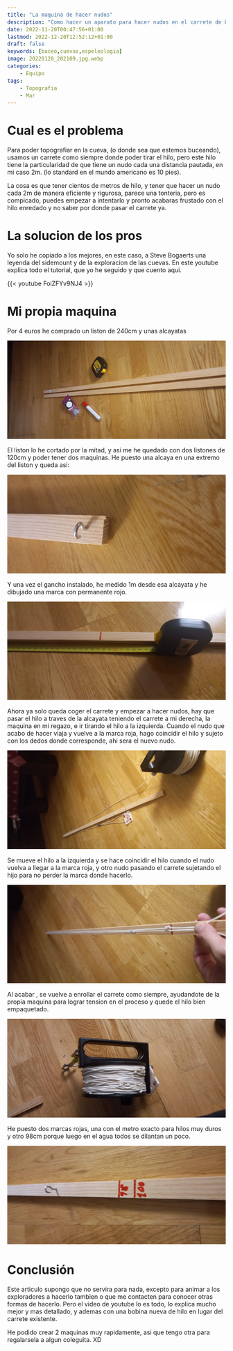 ```yaml
---
title: "La maquina de hacer nudos"
description: "Como hacer un aparato para hacer nudos en el carrete de buceo"
date: 2022-11-20T00:47:56+01:00
lastmod: 2022-12-20T12:52:12+01:00
draft: false
keywords: [buceo,cuevas,espeleologia]
image: 20220120_202109.jpg.webp
categories:
    - Equipo
tags:
    - Topografia
    - Mar
---
```


# Cual es el problema

Para poder topografiar en la cueva, (o donde sea que estemos buceando), usamos un carrete como siempre donde poder tirar el hilo, pero este hilo tiene la particularidad de que tiene un nudo cada una distancia pautada, en mi caso 2m. (lo standard en el mundo americano es 10 pies).

La cosa es que tener cientos de metros de hilo, y tener que hacer un nudo cada 2m de manera eficiente y rigurosa, parece una tonteria, pero es compicado, puedes empezar a intentarlo y pronto acabaras frustado con el hilo enredado y no saber por donde pasar el carrete ya.

# La solucion de los pros

Yo solo he copiado a los mejores, en este caso, a Steve Bogaerts una leyenda del sidemount y de la exploracion de las cuevas. En este youtube explica todo el tutorial, que yo he seguido y que cuento aqui.

{{< youtube FoiZFYv9NJ4 >}}

# Mi propia maquina

Por 4 euros he comprado un liston de 240cm y unas alcayatas

![Material utilizado](20220120_201551.jpg.webp)

El liston lo he cortado por la mitad, y asi me he quedado con dos listones de 120cm y poder tener dos maquinas. He puesto una alcaya en una extremo del liston y queda asi:

![Gancho del final](20220120_201818.jpg.webp)

Y una vez el gancho instalado, he medido 1m desde esa alcayata y he dibujado una marca con permanente rojo.

![Poniendo la marca roja a 1m](20220120_202107.jpg.webp)

Ahora ya solo queda coger el carrete y empezar a hacer nudos, hay que pasar el hilo a traves de la alcayata teniendo el carrete a mi derecha, la maquina en mi regazo, e ir tirando el hilo a la izquierda. Cuando el nudo que acabo de hacer viaja y vuelve a la marca roja, hago coincidir el hilo y sujeto con los dedos donde corresponde, ahi sera el nuevo nudo.

![Empezando con el primer nudo](20220120_204431.jpg.webp)

Se mueve el hilo a la izquierda y se hace coincidir el hilo cuando el nudo vuelva a llegar a la marca roja, y otro nudo pasando el carrete sujetando el hijo para no perder la marca donde hacerlo.

![Anudando gracias al anterior nudo](20220120_204851.jpg.webp)

Al acabar , se vuelve a enrollar el carrete como siempre, ayudandote de la propia maquina para lograr tension en el proceso y quede el hilo bien empaquetado.

![Carrete acabado](20220120_213657.jpg.webp)

He puesto dos marcas rojas, una con el metro exacto para hilos muy duros y otro 98cm porque luego en el agua todos se dilantan un poco.

![Mas marcas para distintos tipos de hilo](20220120_214648.jpg.webp)


# Conclusión

Este articulo supongo que no servira para nada, excepto para animar a los exploradores a hacerlo tambien o que me contacten para conocer otras formas de hacerlo. Pero el video de youtube lo es todo, lo explica mucho mejor y mas detallado, y ademas con una bobina nueva de hilo en lugar del carrete existente.

He podido crear 2 maquinas muy rapidamente, asi que tengo otra para regalarsela a algun coleguita. XD








